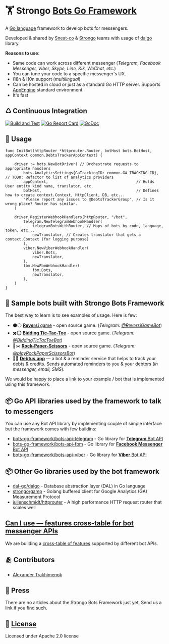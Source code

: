 # 🏋️ Strongo [Bots Go Framework](https://github.com/bots-go-framework)
A [Go language](https://golang.org/) framework to develop bots for messengers.

Developed & shared by [Sneat-co](https://github.com/sneat-co) & [Strongo](https://github.com/strongo) teams 
with usage of [dalgo](https://github.com/dal-go) library. 

**Reasons to use**:
 
 * Same code can work across different  messenger (_Telegram, Facebook Messenger, Viber, Skype, Line, Kik, WeChat, etc._)
 * You can tune your code to a specific messenger's UX.
 * i18n & l10n support (_multilingual_)   
 * Can be hosted in cloud or just as a standard Go HTTP server. Supports [AppEngine](https://cloud.google.com/appengine/) standard environment.
 * It's fast   


## ♺ Continuous Integration
[![Build and Test](https://github.com/strongo/bots-framework/actions/workflows/go.yml/badge.svg)](https://github.com/bots-go-framework/bots-fw/actions/workflows/go.yml)
[![Go Report Card](https://goreportcard.com/badge/github.com/strongo/bots-framework?cache=1)](https://goreportcard.com/report/github.com/strongo/bots-framework)
[![GoDoc](https://godoc.org/github.com/strongo/bots-framework?status.svg)](https://godoc.org/github.com/strongo/bots-framework)

## 🍿 Usage

	func InitBot(httpRouter *httprouter.Router, botHost bots.BotHost, appContext common.DebtsTrackerAppContext) {
	
		driver := bots.NewBotDriver( // Orchestrate requests to appropriate handlers
			bots.AnalyticsSettings{GaTrackingID: common.GA_TRACKING_ID}, // TODO: Refactor to list of analytics providers
			appContext,                                       // Holds User entity kind name, translator, etc.
			botHost,                                          // Defines how to create context.Context, HttpClient, DB, etc...
			"Please report any issues to @DebtsTrackerGroup", // Is it wrong place? Router has similar.
		)
	
		driver.RegisterWebhookHandlers(httpRouter, "/bot",
			telegram.NewTelegramWebhookHandler(
				telegramBotsWithRouter, // Maps of bots by code, language, token, etc...
				newTranslator, // Creates translator that gets a context.Context (for logging purpose)
			),
			viber.NewViberWebhookHandler(
				viber.Bots,
				newTranslator,
			),
			fbm.NewFbmWebhookHandler(
				fbm.Bots,
				newTranslator,
			),
		)
	}

## 🤖 Sample bots built with Strongo Bots Framework
The best way to learn is to see examples of usage. Here is few:
  * ⚫⚪ [**Reversi** game](https://github.com/prizarena/reversi) - open source game. (*Telegram: [@ReversiGameBot](https://t.me/ReversiGameBot)*)
  * ✖️⭕ [**Bidding Tic-Tac-Toe**](https://github.com/prizarena/bidding-tictactoe) - open source game. (*Telegram: [@BiddingTicTacToeBot](https://t.me/BiddingTicTacToeBot)*)
  * 📃✂️ [**Rock-Paper-Scissors**](https://github.com/prizarena/rock-paper-scissors) - open source game. (*Telegram: [@playRockPaperScissorsBot](https://t.me/playRockPaperScissorsBot)*)
  * 💸📝 [**Debtus.app**](http://debtus.app/) —  a bot & a reminder service that helps to track your debts & credits.
  Sends automated reminders to you & your debtors (_in messenger, email, SMS_).

We would be happy to place a link to your example / bot that is implemented using this framework.

## 📦 Go API libraries used by the framework to talk to messengers
You can use any Bot API library by implementing couple of simple interface but the framework comes with few buildins:
  * [bots-go-framework/bots-api-telegram](https://github.com/bots-go-framework/bots-api-telegram) - Go library for [**Telegram** Bot API](https://core.telegram.org/bots/api)
  * [bots-go-framework/bots-api-fbm](https://github.com/bots-go-framework/bots-api-fbm) - Go library for [**Facebook Messenger** Bot API](https://developers.facebook.com/docs/messenger-platform)
  * [bots-go-framework/bots-api-viber](https://github.com/bots-go-framework/bots-api-viber) - Go library for [**Viber** Bot API](https://developers.viber.com/)
  
## 📦 Other Go libraries used by the bot framework
  * [dal-go/dalgo](https://github.com/dal-go/dalgo) - Database abstraction layer (DAL) in Go language
  * [strongo/gamp](https://github.com/strongo/gamp) - Golang buffered client for Google Analytics (GA) Measurement Protocol
  * [julienschmidt/httprouter](https://github.com/julienschmidt/httprouter) - A high performance HTTP request router that scales well

## [Can I use &mdash; features cross-table for bot messenger APIs](can-i-use-bots-api.md)
We are building a [cross-table of features](can-i-use-bots-api.md) supported by different bot APIs.
  
## 🫂 Contributors
  * [Alexander Trakhimenok](https://ie.linkedin.com/in/alexandertrakhimenok)

## 📰 Press
There are no articles about the Strongo Bots Framework just yet. Send us a link if you find such.
  
## 📜 [License](https://github.com/strongo/bots-framework/blob/master/LICENSE)
Licensed under Apache 2.0 license
